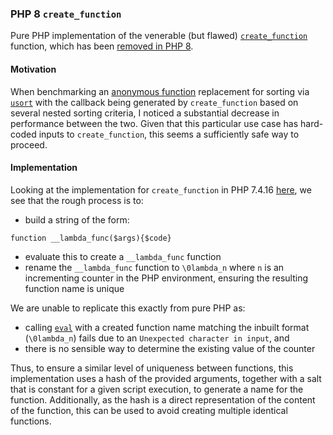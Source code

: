 ### PHP 8 `create_function`

Pure PHP implementation of the venerable (but flawed) [`create_function`](https://www.php.net/manual/en/function.create-function.php) function, which has been [removed in PHP 8](https://github.com/php/php-src/commit/ee16d99504f0014c3d292809da927fb622293f41).

#### Motivation

When benchmarking an [anonymous function](https://www.php.net/manual/en/functions.anonymous.php) replacement for sorting via [`usort`](https://www.php.net/manual/en/function.usort.php) with the callback being generated by `create_function` based on several nested sorting criteria, I noticed a substantial decrease in performance between the two. Given that this particular use case has hard-coded inputs to `create_function`, this seems a sufficiently safe way to proceed.


#### Implementation

Looking at the implementation for `create_function` in PHP 7.4.16 [here](https://github.com/php/php-src/blob/php-7.4.16/Zend/zend_builtin_functions.c#L1857-L1923), we see that the rough process is to:

* build a string of the form:

```
function __lambda_func($args){$code}
```

* evaluate this to create a `__lambda_func` function
* rename the `__lambda_func` function to `\0lambda_n` where `n` is an incrementing counter in the PHP environment, ensuring the resulting function name is unique

We are unable to replicate this exactly from pure PHP as:

* calling [`eval`](https://www.php.net/manual/en/function.eval.php) with a created function name matching the inbuilt format (`\0lambda_n`) fails due to an `Unexpected character in input`, and
* there is no sensible way to determine the existing value of the counter

Thus, to ensure a similar level of uniqueness between functions, this implementation uses a hash of the provided arguments, together with a salt that is constant for a given script execution, to generate a name for the function. Additionally, as the hash is a direct representation of the content of the function, this can be used to avoid creating multiple identical functions.
